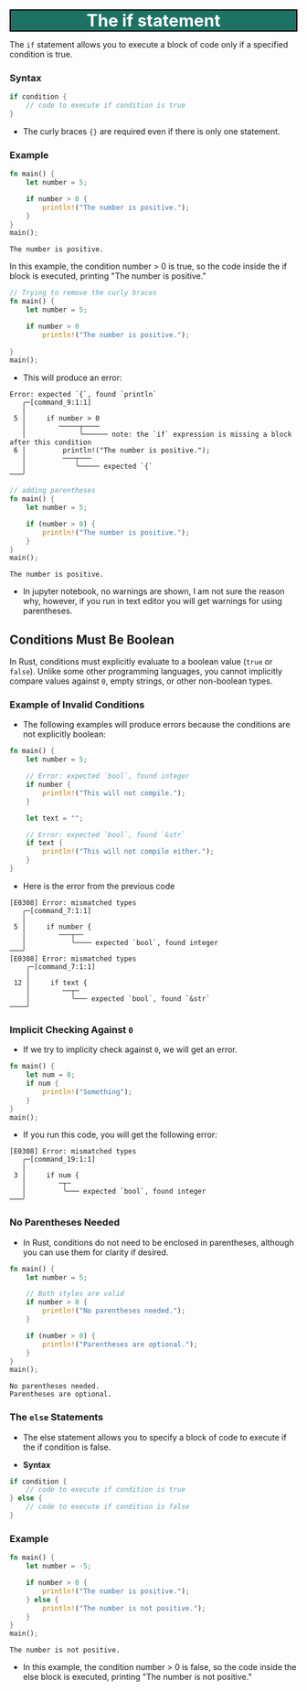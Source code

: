 <div style="text-align:center;font-size:22pt; font-weight:bold;color:white;border:solid black 1.5pt;background-color:#1e7263;">
   The if statement
</div>


The `if` statement allows you to execute a block of code only if a specified condition is true.

### Syntax

```rust
if condition {
    // code to execute if condition is true
}
```

- The curly braces `{}` are required even if there is only one statement.

### Example


```Rust
fn main() {
    let number = 5;

    if number > 0 {
        println!("The number is positive.");
    }
}
main();
```

    The number is positive.

In this example, the condition number > 0 is true, so the code inside the if block is executed, printing "The number is positive."

```rust
// Trying to remove the curly braces
fn main() {
    let number = 5;

    if number > 0 
        println!("The number is positive.");
    
}
main();
```

- This will produce an error:

```text
Error: expected `{`, found `println`
   ╭─[command_9:1:1]
   │
 5 │     if number > 0
   │        ─────┬────  
   │             ╰────── note: the `if` expression is missing a block after this condition
 6 │         println!("The number is positive.");
   │         ───┬───  
   │            ╰───── expected `{`
───╯
```


```Rust
// adding parentheses
fn main() {
    let number = 5;

    if (number > 0) {
        println!("The number is positive.");
    }
}
main();
```

    The number is positive.


- In jupyter notebook, no warnings are shown, I am not sure the reason why, however, if you run in text editor you will get warnings for using parentheses.

## Conditions Must Be Boolean

In Rust, conditions must explicitly evaluate to a boolean value (`true` or `false`). Unlike some other programming languages, you cannot implicitly compare values against `0`, empty strings, or other non-boolean types.

### Example of Invalid Conditions

- The following examples will produce errors because the conditions are not explicitly boolean:

```rust
fn main() {
    let number = 5;

    // Error: expected `bool`, found integer
    if number {
        println!("This will not compile.");
    }

    let text = "";

    // Error: expected `bool`, found `&str`
    if text {
        println!("This will not compile either.");
    }
}
```

- Here is the error from the previous code

```text
[E0308] Error: mismatched types
   ╭─[command_7:1:1]
   │
 5 │     if number {
   │        ───┬──  
   │           ╰──── expected `bool`, found integer
───╯
[E0308] Error: mismatched types
    ╭─[command_7:1:1]
    │
 12 │     if text {
    │        ──┬─  
    │          ╰─── expected `bool`, found `&str`
────╯
```

### Implicit Checking Against `0`

- If we try to implicity check against `0`, we will get an error. 
```rust
fn main() {
    let num = 0; 
    if num {
        println!("Something");
    }
}
main();
```

- If you run this code, you will get the following error:

```text
[E0308] Error: mismatched types
   ╭─[command_19:1:1]
   │
 3 │     if num {
   │        ─┬─  
   │         ╰─── expected `bool`, found integer
───╯
```

### No Parentheses Needed

- In Rust, conditions do not need to be enclosed in parentheses, although you can use them for clarity if desired.


```Rust
fn main() {
    let number = 5;

    // Both styles are valid
    if number > 0 {
        println!("No parentheses needed.");
    }

    if (number > 0) {
        println!("Parentheses are optional.");
    }
}
main();
```

    No parentheses needed.
    Parentheses are optional.


### The `else` Statements

- The else statement allows you to specify a block of code to execute if the if condition is false.

- **Syntax**
```rust
if condition {
    // code to execute if condition is true
} else {
    // code to execute if condition is false
}
```

### Example


```Rust
fn main() {
    let number = -5;

    if number > 0 {
        println!("The number is positive.");
    } else {
        println!("The number is not positive.");
    }
}
main();
```

    The number is not positive.


- In this example, the condition number > 0 is false, so the code inside the else block is executed, printing "The number is not positive."





